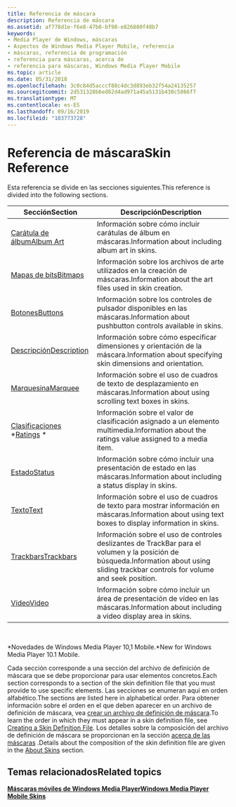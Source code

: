 ```yaml
---
title: Referencia de máscara
description: Referencia de máscara
ms.assetid: af778d1e-f6e8-47b0-bf98-e826880f48b7
keywords:
- Media Player de Windows, máscaras
- Aspectos de Windows Media Player Mobile, referencia
- máscaras, referencia de programación
- referencia para máscaras, acerca de
- referencia para máscaras, Windows Media Player Mobile
ms.topic: article
ms.date: 05/31/2018
ms.openlocfilehash: 3c0c84d5acccf88c4dc3d893eb32f54a24135257
ms.sourcegitcommit: 2d531328b6ed82d4ad971a45a5131b430c5866f7
ms.translationtype: MT
ms.contentlocale: es-ES
ms.lasthandoff: 09/16/2019
ms.locfileid: "103773728"
---
```

# <a name="skin-reference"></a><span data-ttu-id="d73be-108">Referencia de máscara</span><span class="sxs-lookup"><span data-stu-id="d73be-108">Skin Reference</span></span>

<span data-ttu-id="d73be-109">Esta referencia se divide en las secciones siguientes.</span><span class="sxs-lookup"><span data-stu-id="d73be-109">This reference is divided into the following sections.</span></span>



| <span data-ttu-id="d73be-110">Sección</span><span class="sxs-lookup"><span data-stu-id="d73be-110">Section</span></span>                        | <span data-ttu-id="d73be-111">Descripción</span><span class="sxs-lookup"><span data-stu-id="d73be-111">Description</span></span>                                                                     |
|--------------------------------|---------------------------------------------------------------------------------|
| [<span data-ttu-id="d73be-112">Carátula de álbum</span><span class="sxs-lookup"><span data-stu-id="d73be-112">Album Art</span></span>](album-art.md)     | <span data-ttu-id="d73be-113">Información sobre cómo incluir carátulas de álbum en máscaras.</span><span class="sxs-lookup"><span data-stu-id="d73be-113">Information about including album art in skins.</span></span>                                 |
| [<span data-ttu-id="d73be-114">Mapas de bits</span><span class="sxs-lookup"><span data-stu-id="d73be-114">Bitmaps</span></span>](bitmaps.md)         | <span data-ttu-id="d73be-115">Información sobre los archivos de arte utilizados en la creación de máscaras.</span><span class="sxs-lookup"><span data-stu-id="d73be-115">Information about the art files used in skin creation.</span></span>                          |
| [<span data-ttu-id="d73be-116">Botones</span><span class="sxs-lookup"><span data-stu-id="d73be-116">Buttons</span></span>](buttons.md)         | <span data-ttu-id="d73be-117">Información sobre los controles de pulsador disponibles en las máscaras.</span><span class="sxs-lookup"><span data-stu-id="d73be-117">Information about pushbutton controls available in skins.</span></span>                       |
| [<span data-ttu-id="d73be-118">Descripción</span><span class="sxs-lookup"><span data-stu-id="d73be-118">Description</span></span>](description.md) | <span data-ttu-id="d73be-119">Información sobre cómo especificar dimensiones y orientación de la máscara.</span><span class="sxs-lookup"><span data-stu-id="d73be-119">Information about specifying skin dimensions and orientation.</span></span>                   |
| [<span data-ttu-id="d73be-120">Marquesina</span><span class="sxs-lookup"><span data-stu-id="d73be-120">Marquee</span></span>](marquee.md)         | <span data-ttu-id="d73be-121">Información sobre el uso de cuadros de texto de desplazamiento en máscaras.</span><span class="sxs-lookup"><span data-stu-id="d73be-121">Information about using scrolling text boxes in skins.</span></span>                          |
| <span data-ttu-id="d73be-122">[Clasificaciones](ratings.md) \*</span><span class="sxs-lookup"><span data-stu-id="d73be-122">[Ratings](ratings.md) \*</span></span>      | <span data-ttu-id="d73be-123">Información sobre el valor de clasificación asignado a un elemento multimedia.</span><span class="sxs-lookup"><span data-stu-id="d73be-123">Information about the ratings value assigned to a media item.</span></span>                   |
| [<span data-ttu-id="d73be-124">Estado</span><span class="sxs-lookup"><span data-stu-id="d73be-124">Status</span></span>](status.md)           | <span data-ttu-id="d73be-125">Información sobre cómo incluir una presentación de estado en las máscaras.</span><span class="sxs-lookup"><span data-stu-id="d73be-125">Information about including a status display in skins.</span></span>                          |
| [<span data-ttu-id="d73be-126">Texto</span><span class="sxs-lookup"><span data-stu-id="d73be-126">Text</span></span>](text.md)               | <span data-ttu-id="d73be-127">Información sobre el uso de cuadros de texto para mostrar información en máscaras.</span><span class="sxs-lookup"><span data-stu-id="d73be-127">Information about using text boxes to display information in skins.</span></span>             |
| [<span data-ttu-id="d73be-128">Trackbars</span><span class="sxs-lookup"><span data-stu-id="d73be-128">Trackbars</span></span>](trackbars.md)     | <span data-ttu-id="d73be-129">Información sobre el uso de controles deslizantes de TrackBar para el volumen y la posición de búsqueda.</span><span class="sxs-lookup"><span data-stu-id="d73be-129">Information about using sliding trackbar controls for volume and seek position.</span></span> |
| [<span data-ttu-id="d73be-130">Vídeo</span><span class="sxs-lookup"><span data-stu-id="d73be-130">Video</span></span>](video.md)             | <span data-ttu-id="d73be-131">Información sobre cómo incluir un área de presentación de vídeo en las máscaras.</span><span class="sxs-lookup"><span data-stu-id="d73be-131">Information about including a video display area in skins.</span></span>                      |



 

<span data-ttu-id="d73be-132">\*Novedades de Windows Media Player 10,1 Mobile.</span><span class="sxs-lookup"><span data-stu-id="d73be-132">\*New for Windows Media Player 10.1 Mobile.</span></span>

<span data-ttu-id="d73be-133">Cada sección corresponde a una sección del archivo de definición de máscara que se debe proporcionar para usar elementos concretos.</span><span class="sxs-lookup"><span data-stu-id="d73be-133">Each section corresponds to a section of the skin definition file that you must provide to use specific elements.</span></span> <span data-ttu-id="d73be-134">Las secciones se enumeran aquí en orden alfabético.</span><span class="sxs-lookup"><span data-stu-id="d73be-134">The sections are listed here in alphabetical order.</span></span> <span data-ttu-id="d73be-135">Para obtener información sobre el orden en el que deben aparecer en un archivo de definición de máscara, vea [crear un archivo de definición de máscara](creating-a-skin-definition-file.md).</span><span class="sxs-lookup"><span data-stu-id="d73be-135">To learn the order in which they must appear in a skin definition file, see [Creating a Skin Definition File](creating-a-skin-definition-file.md).</span></span> <span data-ttu-id="d73be-136">Los detalles sobre la composición del archivo de definición de máscara se proporcionan en la sección [acerca de las máscaras](about-skins-mobile.md) .</span><span class="sxs-lookup"><span data-stu-id="d73be-136">Details about the composition of the skin definition file are given in the [About Skins](about-skins-mobile.md) section.</span></span>

## <a name="related-topics"></a><span data-ttu-id="d73be-137">Temas relacionados</span><span class="sxs-lookup"><span data-stu-id="d73be-137">Related topics</span></span>

<dl> <dt>

[<span data-ttu-id="d73be-138">**Máscaras móviles de Windows Media Player**</span><span class="sxs-lookup"><span data-stu-id="d73be-138">**Windows Media Player Mobile Skins**</span></span>](windows-media-player-mobile-skins.md)
</dt> </dl>

 

 




